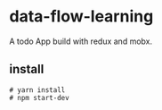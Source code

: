 # data-flow-learning

A todo App build with redux and mobx.

## install

```
# yarn install
# npm start-dev
```
